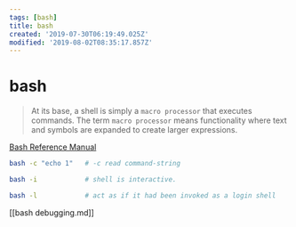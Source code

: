 ```yaml
---
tags: [bash]
title: bash
created: '2019-07-30T06:19:49.025Z'
modified: '2019-08-02T08:35:17.857Z'
---
```


# bash

> At its base, a shell is simply a `macro processor` that executes commands. The term `macro processor` means functionality where text and symbols are expanded to create larger expressions. 
> 
[Bash Reference Manual](https://www.gnu.org/software/bash/manual/bash.html?source=post_page---------------------------#What-is-a-shell_003f)

```sh
bash -c "echo 1"   # -c read command-string

bash -i            # shell is interactive.

bash -l            # act as if it had been invoked as a login shell
```

[[bash debugging.md]]
